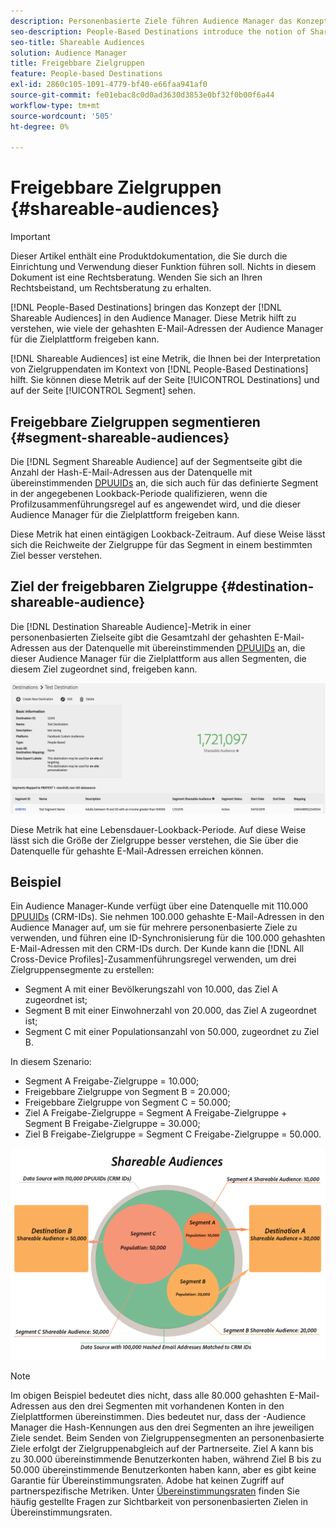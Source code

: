 ```yaml
---
description: Personenbasierte Ziele führen Audience Manager das Konzept der Freigabe von Zielgruppen ein. Diese Metrik hilft zu verstehen, wie viele der gehashten E-Mail-Adressen der Audience Manager für die Zielplattform freigeben kann.
seo-description: People-Based Destinations introduce the notion of Shareable Audiences to Audience Manager. This metric helps you understand how many of the hashed email addresses Audience Manager can share with the destination platform.
seo-title: Shareable Audiences
solution: Audience Manager
title: Freigebbare Zielgruppen
feature: People-based Destinations
exl-id: 2860c105-1091-4779-bf40-e66faa941af0
source-git-commit: fe01ebac8c0d0ad3630d3853e0bf32f0b00f6a44
workflow-type: tm+mt
source-wordcount: '505'
ht-degree: 0%

---
```


# Freigebbare Zielgruppen {#shareable-audiences}

>[!IMPORTANT]
>Dieser Artikel enthält eine Produktdokumentation, die Sie durch die Einrichtung und Verwendung dieser Funktion führen soll. Nichts in diesem Dokument ist eine Rechtsberatung. Wenden Sie sich an Ihren Rechtsbeistand, um Rechtsberatung zu erhalten.

[!DNL People-Based Destinations] bringen das Konzept der [!DNL Shareable Audiences] in den Audience Manager. Diese Metrik hilft zu verstehen, wie viele der gehashten E-Mail-Adressen der Audience Manager für die Zielplattform freigeben kann.

[!DNL Shareable Audiences] ist eine Metrik, die Ihnen bei der Interpretation von Zielgruppendaten im Kontext von [!DNL People-Based Destinations] hilft. Sie können diese Metrik auf der Seite [!UICONTROL Destinations] und auf der Seite [!UICONTROL Segment] sehen.

## Freigebbare Zielgruppen segmentieren {#segment-shareable-audiences}

Die [!DNL Segment Shareable Audience] auf der Segmentseite gibt die Anzahl der Hash-E-Mail-Adressen aus der Datenquelle mit übereinstimmenden [DPUUIDs](../../reference/ids-in-aam.md) an, die sich auch für das definierte Segment in der angegebenen Lookback-Periode qualifizieren, wenn die Profilzusammenführungsregel auf es angewendet wird, und die dieser Audience Manager für die Zielplattform freigeben kann.

Diese Metrik hat einen eintägigen Lookback-Zeitraum. Auf diese Weise lässt sich die Reichweite der Zielgruppe für das Segment in einem bestimmten Ziel besser verstehen.

## Ziel der freigebbaren Zielgruppe {#destination-shareable-audience}

Die [!DNL Destination Shareable Audience]-Metrik in einer personenbasierten Zielseite gibt die Gesamtzahl der gehashten E-Mail-Adressen aus der Datenquelle mit übereinstimmenden [DPUUIDs](../../reference/ids-in-aam.md) an, die dieser Audience Manager für die Zielplattform aus allen Segmenten, die diesem Ziel zugeordnet sind, freigeben kann.

![shareable-audience](assets/dest-shareable-audiences.png)

Diese Metrik hat eine Lebensdauer-Lookback-Periode. Auf diese Weise lässt sich die Größe der Zielgruppe besser verstehen, die Sie über die Datenquelle für gehashte E-Mail-Adressen erreichen können.

## Beispiel

Ein Audience Manager-Kunde verfügt über eine Datenquelle mit 110.000 [DPUUIDs](../../reference/ids-in-aam.md) (CRM-IDs). Sie nehmen 100.000 gehashte E-Mail-Adressen in den Audience Manager auf, um sie für mehrere personenbasierte Ziele zu verwenden, und führen eine ID-Synchronisierung für die 100.000 gehashten E-Mail-Adressen mit den CRM-IDs durch. Der Kunde kann die [!DNL All Cross-Device Profiles]-Zusammenführungsregel verwenden, um drei Zielgruppensegmente zu erstellen:

* Segment A mit einer Bevölkerungszahl von 10.000, das Ziel A zugeordnet ist;
* Segment B mit einer Einwohnerzahl von 20.000, das Ziel A zugeordnet ist;
* Segment C mit einer Populationsanzahl von 50.000, zugeordnet zu Ziel B.

In diesem Szenario:

* Segment A Freigabe-Zielgruppe = 10.000;
* Freigebbare Zielgruppe von Segment B = 20.000;
* Freigebbare Zielgruppe von Segment C = 50.000;
* Ziel A Freigabe-Zielgruppe = Segment A Freigabe-Zielgruppe + Segment B Freigabe-Zielgruppe = 30.000;
* Ziel B Freigabe-Zielgruppe = Segment C Freigabe-Zielgruppe = 50.000.

![shareable-audience-diagram](assets/shareable-audiences.png)

>[!NOTE]
>
>Im obigen Beispiel bedeutet dies nicht, dass alle 80.000 gehashten E-Mail-Adressen aus den drei Segmenten mit vorhandenen Konten in den Zielplattformen übereinstimmen. Dies bedeutet nur, dass der -Audience Manager die Hash-Kennungen aus den drei Segmenten an ihre jeweiligen Ziele sendet. Beim Senden von Zielgruppensegmenten an personenbasierte Ziele erfolgt der Zielgruppenabgleich auf der Partnerseite. Ziel A kann bis zu 30.000 übereinstimmende Benutzerkonten haben, während Ziel B bis zu 50.000 übereinstimmende Benutzerkonten haben kann, aber es gibt keine Garantie für Übereinstimmungsraten. Adobe hat keinen Zugriff auf partnerspezifische Metriken. Unter [Übereinstimmungsraten](../../faq/faq-people-based-destinations.md#match-rates) finden Sie häufig gestellte Fragen zur Sichtbarkeit von personenbasierten Zielen in Übereinstimmungsraten.
